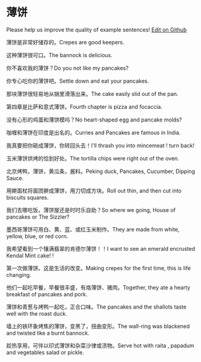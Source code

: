 # 薄饼

Please help us improve the quality of example sentences! [Edit on Github](https://github.com/jiyushe/jiyu-example-sentence-source/blob/main/chinese/baobing.md)

<p><span class="chinese">薄饼是非常好储存的。</span><span class="english">Crepes are good keepers.</span></p>

<p><span class="chinese">这种薄饼很可口。</span><span class="english">The bannock is delicious.</span></p>

<p><span class="chinese">你不喜欢我的薄饼？</span><span class="english">Do you not like my pancakes?</span></p>

<p><span class="chinese">你专心吃你的薄饼吧。</span><span class="english">Settle down and eat your pancakes.</span></p>

<p><span class="chinese">那块薄饼很轻易地从锅里滑落出来。</span><span class="english">The cake easily slid out of the pan.</span></p>

<p><span class="chinese">第四章是比萨和意式薄饼。</span><span class="english">Fourth chapter is pizza and focaccia.</span></p>

<p><span class="chinese">没有心形的鸡蛋和薄饼模吗？</span><span class="english">No heart-shaped egg and pancake molds?</span></p>

<p><span class="chinese">咖喱和薄饼在印度是出名的。</span><span class="english">Curries and Pancakes are famous in India.</span></p>

<p><span class="chinese">我真要把你砸成薄饼，你转回头去！</span><span class="english">I'll thrash you into mincemeat ! turn back!</span></p>

<p><span class="chinese">玉米薄饼烘烤的恰到好处。</span><span class="english">The tortilla chips were right out of the oven.</span></p>

<p><span class="chinese">北京烤鸭，薄饼，黄瓜条，酱料。</span><span class="english">Peking duck, Pancakes, Cucumber, Dipping Sauce.</span></p>

<p><span class="chinese">用擀面杖将面团擀成薄饼，用刀切成方块。</span><span class="english">Roll out thin, and then cut into biscuits squares.</span></p>

<p><span class="chinese">我们去哪吃饭，薄饼屋还是时时乐自助？</span><span class="english">So where we going, House of pancakes or The Sizzler?</span></p>

<p><span class="chinese">墨西哥薄饼可用白、黄、蓝、或红玉米制作。</span><span class="english">They are made from white, yellow, blue, or red corn.</span></p>

<p><span class="chinese">我希望看到一个镶满翡翠的肯德尔薄饼！！</span><span class="english">I want to see an emerald encrusted Kendal Mint cake! !</span></p>

<p><span class="chinese">第一次做薄饼。这是生活的改变。</span><span class="english">Making crepes for the first time, this is life changing.</span></p>

<p><span class="chinese">他们一起吃早餐，早餐很丰盛，有烙薄饼、猪肉。</span><span class="english">Together, they ate a hearty breakfast of pancakes and pork.</span></p>

<p><span class="chinese">薄饼和青葱与烤鸭一起吃，正合口味。</span><span class="english">The pancakes and the shallots taste well with the roast duck.</span></p>

<p><span class="chinese">墙上的铁环象烤焦的薄饼，变黑了，扭曲变形。</span><span class="english">The wall-ring was blackened and twisted like a burnt bannock.</span></p>

<p><span class="chinese">趁热享用，可伴以印式薄饼和杂菜沙律或渍物。</span><span class="english">Serve hot with raita , papadum and vegetables salad or pickle.</span></p>

